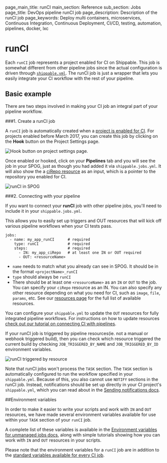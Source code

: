 page_main_title: runCI
main_section: Reference
sub_section: Jobs
page_title: DevOps pipeline runCI job
page_description: Description of the runCI job
page_keywords: Deploy multi containers, microservices, Continuous Integration, Continuous Deployment, CI/CD, testing, automation, pipelines, docker, lxc

# runCI

Each `runCI` job represents a project enabled for CI on Shippable. This job is somewhat different from other pipeline jobs since the actual configuration is driven through [`shippable.yml`](/reference/shippable-yml/). The runCI job is just a wrapper that lets you easily integrate your CI workflow with the rest of your pipeline.

## Basic example

There are two steps involved in making your CI job an integral part of your pipeline workflow.

###1. Create a runCI job

A `runCI` job is automatically created when a [project is enabled for CI](/ci/enable-project/).  For projects enabled before March 2017, you can create this job by clicking on the **Hook** button on the Project Settings page.

<img src="/images/reference/jobs/runCI/hookPipeline.png" alt="Hook button on project settings page." style="vertical-align: middle;display: block;margin-left: auto;margin-right: auto;"/>

Once enabled or hooked, click on your **Pipelines** tab and you will see the job in your SPOG, just as though you had added it via `shippable.jobs.yml`. It will also show the a [ciRepo resource](/reference/resource-cirepo/) as an input, which is a pointer to the repository you enabled for CI.

<img src="/images/reference/jobs/runCI/runCIInSPOG.png" alt="runCI in SPOG" style="vertical-align: middle;display: block;margin-left: auto;margin-right: auto;"/>

###2. Connecting with your pipeline

If you want to connect your **runCI** job with other pipeline jobs, you'll need to include it in your `shippable.jobs.yml`.

This allows you to easily set up triggers and OUT resources that will kick off various pipeline workflows when your CI tests pass.

```
jobs:
  - name: my_app_runCI      # required
    type: runCI             # required
    steps:                  # required
      - IN: my_app_ciRepo   # at least one IN or OUT required
      - OUT: <resourceName>

```

* `name` needs to match what you already can see in SPOG.  It should be in the format `<projectName>_runCI`
* `type` should always be `runCI`
* There should be at least one `<resourceName>` as an `IN` or `OUT` to the job. You can specify your `ciRepo` resource as an IN. You can also specify any other resource depending on what you need for CI, such as `image`, `file`, `params`, etc. See our [resources page](/reference/resources-overview/) for the full list of available resources.

You can configure your `shippable.yml` to update the `OUT` resources for fully integrated pipeline workflows.  For instructions on how to update resources [check out our tutorial on connecting CI with pipelines](/ci/trigger-pipeline-jobs/).

If your runCI job is triggered by pipeline resources(ie. not a manual or webhook triggered build), then you can check which resource triggered the current build by checking `JOB_TRIGGERED_BY_NAME` and `JOB_TRIGGERED_BY_ID` environment variables.

<img src="/images/reference/jobs/runCI/runCITriggeredBy.png" alt="runCI triggered by resource" style="vertical-align: middle;display: block;margin-left: auto;margin-right: auto;"/>

Note that runCI jobs won't process the `TASK` section.  The `TASK` section is automatically configured to run the workflow specified in your `shippable.yml`.  Because of this, you also cannot use `NOTIFY` sections in the runCI job.  Instead, notifications should be set up directly in your CI project's `shippable.yml`, which you can read about in the [Sending notifications docs](/ci/send-notifications/).

##Environment variables

In order to make it easier to write your scripts and work with `IN` and `OUT` resources, we have made several environment variables available for use within your `TASK` section of your `runCI` job.

A complete list of these variables is available in the [Environment variables for unmanaged jobs docs](/reference/jobs-unmanaged/), along with simple tutorials showing how you can work with `IN` and `OUT` resources in your scripts.  

Please note that the environment variables for a `runCI` job are in addition to the [standard variables available for every CI job](/ci/env-vars/).

